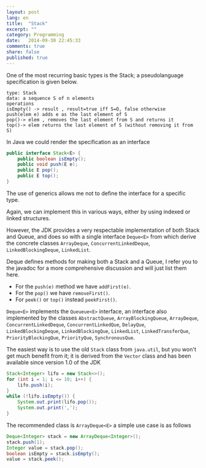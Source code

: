 ```yaml
---
layout: post
lang: en
title:  "Stack"
excerpt: ""
category: Programming
date:   2014-09-30 22:45:33
comments: true
share: false
published: true
---
```


One of the most recurring basic types is the Stack; a pseudolanguage specification is given below.

```
type: Stack
data: a sequence S of n elements
operations
isEmpty() -> result , result=true iff S=O, false otherwise
push(elem e) adds e as the last element of S
pop()-> elem , removes the last element from S and returns it
top()-> elem returns the last element of S (without removing it from S)
```

In Java we could render the specification as an interface

```java
public interface Stack<E> {
    public boolean isEmpty();
    public void push(E e);
    public E pop();
    public E top();
}
```

The use of generics allows me not to define the interface for a specific type.

Again, we can implement this in various ways, either by using indexed or linked structures. 

However, the JDK provides a very respectable implementation of both Stack and Queue, and does so with a single interface `Deque<E>` from which derive the concrete classes `ArrayDeque`, `ConcurrentLinkedDeque`, `LinkedBlockingDeque`, `LinkedList`.

Deque defines methods for making both a Stack and a Queue, I refer you to the javadoc for a more comprehensive discussion and will just list them here.

* For the `push(e)` method we have `addFirst(e)`.
* For the `pop()` we have `removeFirst()`.
* For `peek()` or `top()` instead `peekFirst()`.

`Deque<E>` implements the `Queueue<E>` interface, an interface also implemented by the classes
`AbstractQueue`, `ArrayBlockingQueue`, `ArrayDeque`, `ConcurrentLinkedDeque`, `ConcurrentLinkedQue`, `DelayQue`, `LinkedBlockingDeque`, `LinkedBlockingQue`, `LinkedList`, `LinkedTransferQue`, `PriorityBlockingQue`, `PriorityQue`, `SynchronousQue`.

The easiest way is to use the old `Stack` class from `java.util`, but you won't get much benefit from it; it is derived from the `Vector` class and has been available since version 1.0 of the JDK

```java
Stack<Integer> lifo = new Stack<>();
for (int i = 1; i <= 10; i++) {
    lifo.push(i);
}
while (!lifo.isEmpty()) {
    System.out.print(lifo.pop());
    System.out.print(',');
}
```

The recommended class is `ArrayDeque<E>` a simple use case is as follows

```java
Deque<Integer> stack = new ArrayDeque<Integer>();
stack.push(1);
Integer value = stack.pop();
boolean isEmpty = stack.isEmpty();
value = stack.peek();
```